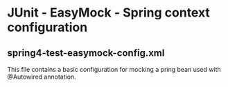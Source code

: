 # JUnit - EasyMock - Spring context configuration

## spring4-test-easymock-config.xml

This file contains a basic configuration for mocking a pring bean used with @Autowired annotation.